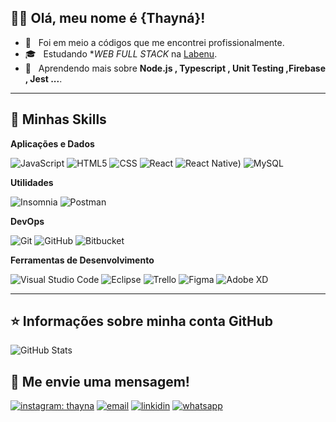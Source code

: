 ## :woman:🦄 Olá, meu nome é <strong>{Thayná}!</strong>

- 🤔 &nbsp; Foi em meio a códigos que me encontrei profissionalmente.
- 🎓 &nbsp; Estudando **WEB FULL STACK* na <a href="https://www.labenu.com.br/">Labenu</a>.
- 🌱 &nbsp; Aprendendo mais sobre **Node.js , Typescript , Unit Testing ,Firebase , Jest ...**.

----

## 🚀 Minhas Skills


**Aplicações e Dados**

  
  ![JavaScript](https://img.shields.io/badge/-JavaScript-333333?style=flat&logo=javascript)
  ![HTML5](https://img.shields.io/badge/-HTML5-333333?style=flat&logo=HTML5)
  ![CSS](https://img.shields.io/badge/-CSS-333333?style=flat&logo=CSS3&logoColor=1572B6)
  ![React](https://img.shields.io/badge/-React-333333?style=flat&logo=react)
  ![React Native](https://img.shields.io/badge/-React%20Native-333333?style=flat&logo=react))
  ![MySQL](https://img.shields.io/badge/-MySQL-333333?style=flat&logo=mysql)

**Utilidades**

  ![Insomnia](https://img.shields.io/badge/-Insomnia-333333?style=flat&logo=insomnia)
  ![Postman](https://img.shields.io/badge/-Postman-333333?style=flat&logo=postman)

**DevOps**

  ![Git](https://img.shields.io/badge/-Git-333333?style=flat&logo=git)
  ![GitHub](https://img.shields.io/badge/-GitHub-333333?style=flat&logo=github)
  ![Bitbucket](https://img.shields.io/badge/-Bitbucket-333333?style=flat&logo=bitbucket)


**Ferramentas de Desenvolvimento**

  ![Visual Studio Code](https://img.shields.io/badge/-Visual%20Studio%20Code-333333?style=flat&logo=visual-studio-code&logoColor=007ACC)
  ![Eclipse](https://img.shields.io/badge/-Eclipse-333333?style=flat&logo=eclipse-ide&logoColor=2C2255)
  ![Trello](https://img.shields.io/badge/-Trello-333333?style=flat&logo=trello&logoColor=007ACC)
  ![Figma](https://img.shields.io/badge/-Figma-333333?style=flat&logo=figma&logoColor=007ACC)
  ![Adobe XD](https://img.shields.io/badge/-Adobe%20XD-333333?style=flat&logo=adobe-xd&logoColor=007ACC)


---

## ⭐ Informações sobre minha conta GitHub
![GitHub Stats](https://github-readme-stats.vercel.app/api?username=thaynareginam&show_icons=true)



##  💌 Me envie uma mensagem!

[![instagram: thayna](https://img.shields.io/badge/-Instagram-DF0174?style=flat-square&labelColor=DF0174&logo=instagram&logoColor=white&link=https://www.instagram.com/itezztai/)](https://www.instagram.com/itezztai/)
[![email ](https://img.shields.io/badge/-thaynareginam@hotmail.com-006bed?style=flat-square&logo=Gmail&logoColor=white&link=mailto:thaynareginam@hotmail.com)](mailto:thaynareginam@hotmail.com)
[![linkidin](https://img.shields.io/badge/-Linkedin-0e76a8?style=flat-square&logo=Linkedin&logoColor=white&link&link=https://www.linkedin.com/in/thaynaregina/)](https://www.linkedin.com/in/thaynaregina/)
[![whatsapp](https://img.shields.io/badge/-WhatsApp-25d366?style=flat-square&labelColor=25d366&logo=whatsapp&logoColor=white&link=https://linkwhats.app/2b9ad8/)](https://linkwhats.app/2b9ad8/)


